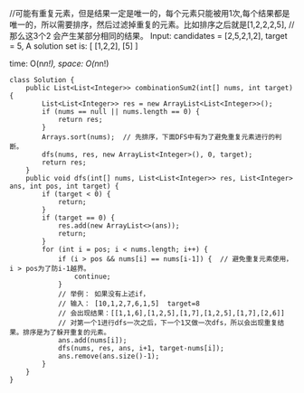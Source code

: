 //可能有重复元素，但是结果一定是唯一的，每个元素只能被用1次,每个结果都是唯一的，所以需要排序，然后过滤掉重复的元素。比如排序之后就是[1,2,2,2,5], 
//那么这3个2 会产生某部分相同的结果。 
Input: candidates = [2,5,2,1,2], target = 5,
A solution set is:
[
  [1,2,2],
  [5]
]

time: O(n*n!), space: O(n*n!)

```
class Solution {
    public List<List<Integer>> combinationSum2(int[] nums, int target) {
        List<List<Integer>> res = new ArrayList<List<Integer>>();
        if (nums == null || nums.length == 0) {
            return res;
        }
        Arrays.sort(nums);  // 先排序，下面DFS中有为了避免重复元素进行的判断。
        dfs(nums, res, new ArrayList<Integer>(), 0, target);
        return res;
    }
    public void dfs(int[] nums, List<List<Integer>> res, List<Integer> ans, int pos, int target) {
        if (target < 0) {
            return;
        }
        if (target == 0) {
            res.add(new ArrayList<>(ans));
            return;
        }
        for (int i = pos; i < nums.length; i++) {
            if (i > pos && nums[i] == nums[i-1]) {  // 避免重复元素使用，i > pos为了防i-1越界。
                continue;
            }
            // 举例： 如果没有上述if，
            // 输入： [10,1,2,7,6,1,5]  target=8
            // 会出现结果：[[1,1,6],[1,2,5],[1,7],[1,2,5],[1,7],[2,6]]
            // 对第一个1进行dfs一次之后，下一个1又做一次dfs，所以会出现重复结果。排序是为了躲开重复的元素。
            ans.add(nums[i]);
            dfs(nums, res, ans, i+1, target-nums[i]);
            ans.remove(ans.size()-1);
        }
    }
}
```
